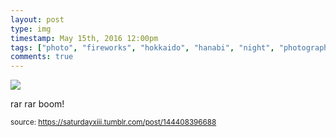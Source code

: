 ```yaml
---
layout: post
type: img
timestamp: May 15th, 2016 12:00pm
tags: ["photo", "fireworks", "hokkaido", "hanabi", "night", "photography"]
comments: true
---
```

<img src="https://saturdayxiii.github.io/media/144408396688.jpg"/>

rar rar boom!
 
  
<small>source: https://saturdayxiii.tumblr.com/post/144408396688</small>